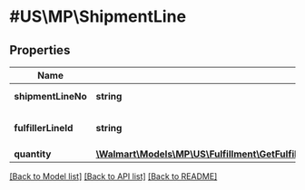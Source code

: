 # #US\MP\ShipmentLine

## Properties

Name | Type | Description | Notes
------------ | ------------- | ------------- | -------------
**shipmentLineNo** | **string** | Shipment line number | [optional]
**fulfillerLineId** | **string** | Shipment fulfiller LineId | [optional]
**quantity** | [**\Walmart\Models\MP\US\Fulfillment\GetFulfillmentOrdersStatus200ResponsePayloadInnerShipmentsInnerShipmentLinesInnerQuantity**](GetFulfillmentOrdersStatus200ResponsePayloadInnerShipmentsInnerShipmentLinesInnerQuantity.md) |  | [optional]


[[Back to Model list]](../) [[Back to API list]](../../Api/US/MP) [[Back to README]](../../README.md)
